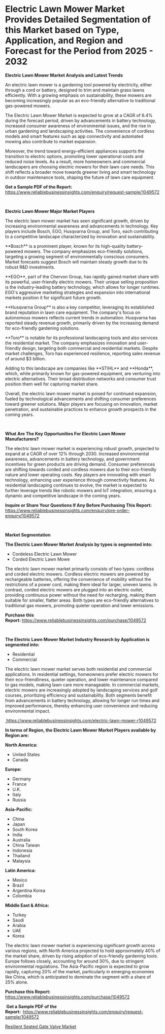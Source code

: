 <p><h1>Electric Lawn Mower Market Provides Detailed Segmentation of this Market based on Type, Application, and Region and Forecast for the Period from 2025 - 2032</h1></p><p><strong>Electric Lawn Mower Market Analysis and Latest Trends</strong></p>
<p><p>An electric lawn mower is a gardening tool powered by electricity, either through a cord or battery, designed to trim and maintain grass lawns efficiently. With a growing emphasis on sustainability, these mowers are becoming increasingly popular as an eco-friendly alternative to traditional gas-powered mowers. </p><p>The Electric Lawn Mower Market is expected to grow at a CAGR of 6.4% during the forecast period, driven by advancements in battery technology, increased consumer awareness of environmental issues, and the rise in urban gardening and landscaping activities. The convenience of cordless models and smart features such as app connectivity and automated mowing also contribute to market expansion. </p><p>Moreover, the trend toward energy-efficient appliances supports the transition to electric options, promoting lower operational costs and reduced noise levels. As a result, more homeowners and commercial landscapers are choosing electric mowers for their lawn care needs. This shift reflects a broader move towards greener living and smart technology in outdoor maintenance tools, shaping the future of lawn care equipment.</p></p>
<p><strong>Get a Sample PDF of the Report:&nbsp;</strong> <a href="https://www.reliablebusinessinsights.com/enquiry/request-sample/1049572?utm_campaign=3045&utm_medium=2&utm_source=Github&utm_content=ia&utm_term=11042025&utm_id=electric-lawn-mower">https://www.reliablebusinessinsights.com/enquiry/request-sample/1049572</a></p>
<p>&nbsp;</p>
<p><strong>Electric Lawn Mower Major Market Players</strong></p>
<p><p>The electric lawn mower market has seen significant growth, driven by increasing environmental awareness and advancements in technology. Key players include Bosch, EGO, Husqvarna Group, and Toro, each contributing to a competitive landscape characterized by innovation and sustainability.</p><p>**Bosch** is a prominent player, known for its high-quality battery-powered mowers. The company emphasizes eco-friendly solutions, targeting a growing segment of environmentally conscious consumers. Market forecasts suggest Bosch will maintain steady growth due to its robust R&D investments.</p><p>**EGO**, part of the Chervon Group, has rapidly gained market share with its powerful, user-friendly electric mowers. Their unique selling proposition is the industry-leading battery technology, which allows for longer runtimes. EGO's aggressive marketing strategies and expansion into international markets position it for significant future growth.</p><p>**Husqvarna Group** is also a key competitor, leveraging its established brand reputation in lawn care equipment. The company's focus on autonomous mowers reflects current trends in automation. Husqvarna has reported steady revenue growth, primarily driven by the increasing demand for eco-friendly gardening solutions.</p><p>**Toro** is notable for its professional landscaping tools and also services the residential market. The company emphasizes innovation and user-friendly design, targeting both commercial and residential markets. Despite market challenges, Toro has experienced resilience, reporting sales revenue of around $3 billion.</p><p>Adding to this landscape are companies like **STIHL** and **Honda**, which, while primarily known for gas-powered equipment, are venturing into electric alternatives. Their broad distribution networks and consumer trust position them well for capturing market share.</p><p>Overall, the electric lawn mower market is poised for continued expansion, fueled by technological advancements and shifting consumer preferences toward greener solutions. Major players are focusing on innovation, market penetration, and sustainable practices to enhance growth prospects in the coming years.</p></p>
<p>&nbsp;</p>
<p><strong>What Are The Key Opportunities For Electric Lawn Mower Manufacturers?</strong></p>
<p><p>The electric lawn mower market is experiencing robust growth, projected to expand at a CAGR of over 12% through 2030. Increased environmental awareness, advancements in battery technology, and government incentives for green products are driving demand. Consumer preferences are shifting towards corded and cordless mowers due to their eco-friendly nature and lower operating costs. Key players are innovating with smart technology, enhancing user experience through connectivity features. As residential landscaping continues to evolve, the market is expected to further leverage trends like robotic mowers and IoT integration, ensuring a dynamic and competitive landscape in the coming years.</p></p>
<p><strong>Inquire or Share Your Questions If Any Before Purchasing This Report:</strong> <a href="https://www.reliablebusinessinsights.com/enquiry/pre-order-enquiry/1049572?utm_campaign=3045&utm_medium=2&utm_source=Github&utm_content=ia&utm_term=11042025&utm_id=electric-lawn-mower">https://www.reliablebusinessinsights.com/enquiry/pre-order-enquiry/1049572</a></p>
<p>&nbsp;</p>
<p><strong>Market Segmentation</strong></p>
<p><strong>The Electric Lawn Mower Market Analysis by types is segmented into:</strong></p>
<p><ul><li>Cordeless Electric Lawn Mower</li><li>Corded Electric Lawn Mowe</li></ul></p>
<p><p>The electric lawn mower market primarily consists of two types: cordless and corded electric mowers. Cordless electric mowers are powered by rechargeable batteries, offering the convenience of mobility without the restrictions of a power cord, making them ideal for larger, uneven lawns. In contrast, corded electric mowers are plugged into an electric outlet, providing continuous power without the need for recharging, making them suitable for smaller, flatter areas. Both types are eco-friendly alternatives to traditional gas mowers, promoting quieter operation and lower emissions.</p></p>
<p><strong>Purchase this Report:&nbsp;</strong><a href="https://www.reliablebusinessinsights.com/purchase/1049572?utm_campaign=3045&utm_medium=2&utm_source=Github&utm_content=ia&utm_term=11042025&utm_id=electric-lawn-mower">https://www.reliablebusinessinsights.com/purchase/1049572</a></p>
<p>&nbsp;</p>
<p><strong>The Electric Lawn Mower Market Industry Research by Application is segmented into:</strong></p>
<p><ul><li>Residential</li><li>Commercial</li></ul></p>
<p><p>The electric lawn mower market serves both residential and commercial applications. In residential settings, homeowners prefer electric mowers for their eco-friendliness, quieter operation, and lower maintenance compared to gas models, making lawn care more manageable. In commercial markets, electric mowers are increasingly adopted by landscaping services and golf courses, prioritizing efficiency and sustainability. Both segments benefit from advancements in battery technology, allowing for longer run times and improved performance, thereby enhancing user convenience and reducing environmental impact.</p></p>
<p><a href="https://www.reliablebusinessinsights.com/electric-lawn-mower-r1049572?utm_campaign=3045&utm_medium=2&utm_source=Github&utm_content=ia&utm_term=11042025&utm_id=electric-lawn-mower">&nbsp;https://www.reliablebusinessinsights.com/electric-lawn-mower-r1049572</a></p>
<p><strong>In terms of Region, the Electric Lawn Mower Market Players available by Region are:</strong></p>
<p>
    <p> <strong> North America: </strong>
        <ul>
            <li>United States</li>
            <li>Canada</li>
        </ul>
        </p> 
    <p> <strong> Europe: </strong>
        <ul>
            <li>Germany</li>
            <li>France</li>
            <li>U.K.</li>
            <li>Italy</li>
            <li>Russia</li>
        </ul>
        </p> 
    <p> <strong> Asia-Pacific: </strong>
        <ul>
            <li>China</li>
            <li>Japan</li>
            <li>South Korea</li>
            <li>India</li>
            <li>Australia</li>
            <li>China Taiwan</li>
            <li>Indonesia</li>
            <li>Thailand</li>
            <li>Malaysia</li>
        </ul>
        </p> 
    <p> <strong> Latin America: </strong>
        <ul>
            <li>Mexico</li>
            <li>Brazil</li>
            <li>Argentina Korea</li>
            <li>Colombia</li>
        </ul>
        </p> 
    <p> <strong> Middle East & Africa: </strong>
        <ul>
            <li>Turkey</li>
            <li>Saudi</li>
            <li>Arabia</li>
            <li>UAE</li>
            <li>Korea</li>
        </ul>
    </p>
    </p>
<p><p>The electric lawn mower market is experiencing significant growth across various regions, with North America projected to hold approximately 40% of the market share, driven by rising adoption of eco-friendly gardening tools. Europe follows closely, accounting for around 30%, due to stringent environmental regulations. The Asia-Pacific region is expected to grow rapidly, capturing 20% of the market, particularly in emerging economies like China, which is anticipated to dominate the segment with a share of 25% alone.</p></p>
<p><strong>Purchase this Report: </strong><a href="https://www.reliablebusinessinsights.com/purchase/1049572?utm_campaign=3045&utm_medium=2&utm_source=Github&utm_content=ia&utm_term=11042025&utm_id=electric-lawn-mower">https://www.reliablebusinessinsights.com/purchase/1049572</a></p>
<p>&nbsp;<strong>Get a Sample PDF of the Report:&nbsp;&nbsp;</strong><a href="https://www.reliablebusinessinsights.com/enquiry/request-sample/1049572?utm_campaign=3045&utm_medium=2&utm_source=Github&utm_content=ia&utm_term=11042025&utm_id=electric-lawn-mower">https://www.reliablebusinessinsights.com/enquiry/request-sample/1049572</a></p>
<p><strong></strong></p>
<p><p><a href="https://github.com/kakeryttri0c/Market-Research-Report-List-1/blob/main/resilient-seated-gate-valve-market.md?utm_campaign=3045&utm_medium=2&utm_source=Github&utm_content=ia&utm_term=11042025&utm_id=electric-lawn-mower">Resilient Seated Gate Valve Market</a></p></p>